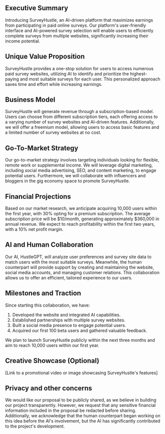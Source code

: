 ## Executive Summary
Introducing SurveyHustle, an AI-driven platform that maximizes earnings from participating in paid online surveys. Our platform's user-friendly interface and AI-powered survey selection will enable users to efficiently complete surveys from multiple websites, significantly increasing their income potential.

## Unique Value Proposition
SurveyHustle provides a one-stop solution for users to access numerous paid survey websites, utilizing AI to identify and prioritize the highest-paying and most suitable surveys for each user. This personalized approach saves time and effort while increasing earnings.

## Business Model
SurveyHustle will generate revenue through a subscription-based model. Users can choose from different subscription tiers, each offering access to a varying number of survey websites and AI-driven features. Additionally, we will offer a freemium model, allowing users to access basic features and a limited number of survey websites at no cost.

## Go-To-Market Strategy
Our go-to-market strategy involves targeting individuals looking for flexible, remote work or supplemental income. We will leverage digital marketing, including social media advertising, SEO, and content marketing, to engage potential users. Furthermore, we will collaborate with influencers and bloggers in the gig economy space to promote SurveyHustle.

## Financial Projections
Based on our market research, we anticipate acquiring 10,000 users within the first year, with 30% opting for a premium subscription. The average subscription price will be $10/month, generating approximately $360,000 in annual revenue. We expect to reach profitability within the first two years, with a 10% net profit margin.

## AI and Human Collaboration
Our AI, HustleGPT, will analyze user preferences and survey site data to match users with the most suitable surveys. Meanwhile, the human counterpart will provide support by creating and maintaining the website, social media accounts, and managing customer relations. This collaboration allows us to offer an efficient, tailored experience to our users.

## Milestones and Traction
Since starting this collaboration, we have:

1. Developed the website and integrated AI capabilities.
2. Established partnerships with multiple survey websites.
3. Built a social media presence to engage potential users.
4. Acquired our first 100 beta users and gathered valuable feedback.

We plan to launch SurveyHustle publicly within the next three months and aim to reach 10,000 users within our first year.

## Creative Showcase (Optional)
[Link to a promotional video or image showcasing SurveyHustle's features]

## Privacy and other concerns
We would like our proposal to be publicly shared, as we believe in building our project transparently. However, we request that any sensitive financial information included in the proposal be redacted before sharing. Additionally, we acknowledge that the human counterpart began working on this idea before the AI's involvement, but the AI has significantly contributed to the project's development.